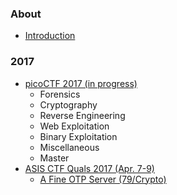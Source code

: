 ### About

* [Introduction](/README.md)

### 2017

* [picoCTF 2017 (in progress)](/2017/picoCTF_2017/README.md)
  * Forensics
  * Cryptography
  * Reverse Engineering
  * Web Exploitation
  * Binary Exploitation
  * Miscellaneous
  * Master
* [ASIS CTF Quals 2017 (Apr. 7-9)](/2017/ASIS_CTF_Quals_2017/README.md)
  * [A Fine OTP Server (79/Crypto)](/2017/ASIS_CTF_Quals_2017/problems/A_Fine_OTP_Server.md)
